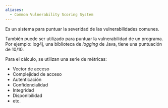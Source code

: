 ```yaml
---
aliases:
  - Common Vulnerability Scoring System
---
```


Es un sistema para puntuar la severidad de las vulnerabilidades comunes.

También puede ser utilizado para puntuar la vulnerabilidad de un programa. Por ejemplo: log4j, una biblioteca de *logging* de Java, tiene una puntuación de 10/10.

Para el cálculo, se utilizan una serie de métricas:

- Vector de acceso
- Complejidad de acceso
- Autenticación
- Confidencialidad
- Integridad
- Disponibilidad
- etc.
